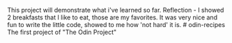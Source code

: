 This project will demonstrate what i've learned so far. 
Reflection -  I showed 2 breakfasts that I like to eat, those are my favorites. It was very nice and fun to write the little code, showed to me how 'not hard' it is. # odin-recipes
The first project of "The Odin Project"
